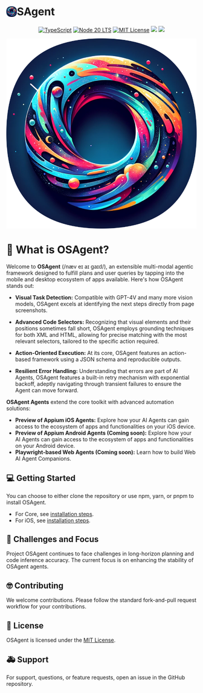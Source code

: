 # <img align="center" src="./img/logo.png" width="28" style="margin-bottom:5px;">SAgent

<p align="center">
  <a href="/"><img src="https://img.shields.io/badge/typescript-gray?logo=typescript" alt="TypeScript"></a>
  <a href="/"><img src="https://img.shields.io/badge/node-20_LTS-blue" alt="Node 20 LTS"></a>
  <a href="https://opensource.org/licenses/MIT"><img src="https://img.shields.io/badge/License-MIT-yellow.svg" alt="MIT License"></a>
  <a href="https://www.npmjs.com/package/@osagent/core"><img src="https://img.shields.io/badge/@osagent/core-0.0.5--preview-green"></a>
  <a href="https://www.npmjs.com/package/@osagent/ios"><img src="https://img.shields.io/badge/@osagent/ios-0.0.5--preview-green"></a>
</p>

<p align="center">
  <img align="center" width="1280" src="./img/logo.png" alt="OSAgent Screenshot">
</p>

# 🤔 What is OSAgent?

Welcome to **OSAgent** (/næv eɪ aɪ ɡaɪd/), an extensible multi-modal agentic framework designed to fulfill plans and user queries by tapping into the mobile and desktop ecosystem of apps available. Here's how OSAgent stands out:

- **Visual Task Detection:** Compatible with GPT-4V and many more vision models, OSAgent excels at identifying the next steps directly from page screenshots.

- **Advanced Code Selectors:** Recognizing that visual elements and their positions sometimes fall short, OSAgent employs grounding techniques for both XML and HTML, allowing for precise matching with the most relevant selectors, tailored to the specific action required.

- **Action-Oriented Execution:** At its core, OSAgent features an action-based framework using a JSON schema and reproducible outputs.

- **Resilient Error Handling:** Understanding that errors are part of AI Agents, OSAgent features a built-in retry mechanism with exponential backoff, adeptly navigating through transient failures to ensure the Agent can move forward.

**OSAgent Agents** extend the core toolkit with advanced automation solutions:
- **Preview of Appium iOS Agents:** Explore how your AI Agents can gain access to the ecosystem of apps and functionalities on your iOS device.
- **Preview of Appium Android Agents (Coming soon):** Explore how your AI Agents can gain access to the ecosystem of apps and functionalities on your Android device.
- **Playwright-based Web Agents (Coming soon):** Learn how to build Web AI Agent Companions.

## 💻 Getting Started

You can choose to either clone the repository or use npm, yarn, or pnpm to install OSAgent.

- For Core, see [installation steps](./packages/core/README.md).
- For iOS, see [installation steps](./packages/ios/README.md).

## 🚀 Challenges and Focus

Project OSAgent continues to face challenges in long-horizon planning and code inference accuracy. The current focus is on enhancing the stability of OSAgent agents.

## 🤓 Contributing

We welcome contributions. Please follow the standard fork-and-pull request workflow for your contributions.

## 🛂 License

OSAgent is licensed under the [MIT License](LICENSE).

## 🚑 Support

For support, questions, or feature requests, open an issue in the GitHub repository.